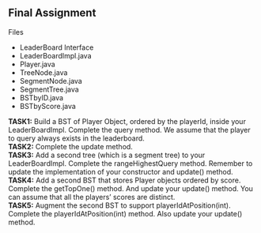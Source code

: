 ## Final Assignment ##

Files

* LeaderBoard Interface
* LeaderBoardImpl.java
* Player.java
* TreeNode.java
* SegmentNode.java
* SegmentTree.java
* BSTbyID.java
* BSTbyScore.java

__TASK1:__ Build a BST of Player Object, ordered by the playerId, inside your LeaderBoardImpl. Complete the query method. We assume that the player to query always exists in the leaderboard.<br />
__TASK2:__ Complete the update method.<br />
__TASK3:__ Add a second tree (which is a segment tree) to your LeaderBoardImpl. Complete the rangeHighestQuery method. Remember to update the implementation of your constructor and update() method.<br />
__TASK4:__ Add a second BST that stores Player objects ordered by score. Complete the getTopOne() method. And update your update() method. You can assume that all the players’ scores are distinct.<br />
__TASK5:__ Augment the second BST to support playerIdAtPosition(int). Complete the playerIdAtPosition(int) method. Also update your update() method.<br />
